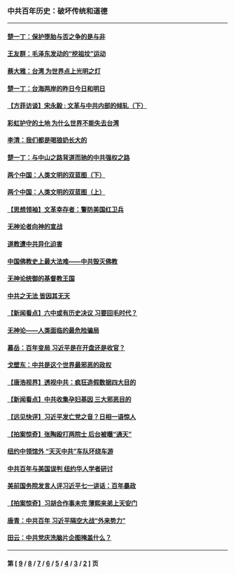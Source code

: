 ### 中共百年历史：破坏传统和道德
---
#### [楚一丁：保护堕胎与否之争的是与非](../../pages/nf1176114/n13815642.md?09040430) 
#### [王友群：毛泽东发动的“挖祖坟”运动](../../pages/nf1176114/n13723639.md?09040430) 
#### [蔡大雅：台湾 为世界点上光明之灯](../../pages/nf1176114/n13531530.md?09040430) 
#### [楚一丁：台海两岸的昨日今日和明日](../../pages/nf1176114/n13531468.md?09040430) 
#### [【方菲访谈】宋永毅 : 文革与中共内部的倾轧（下）](../../pages/nf1176114/n13486836.md?09040430) 
#### [彩虹护守的土地 为什么世界不能失去台湾](../../pages/nf1176114/n13476849.md?09040430) 
#### [李清：我们都是喝狼奶长大的](../../pages/nf1176114/n13471478.md?09040430) 
#### [楚一丁：与中山之路背道而驰的中共强权之路](../../pages/nf1176114/n13437270.md?09040430) 
#### [两个中国：人类文明的双蓝图（下）](../../pages/nf1176114/n13423132.md?09040430) 
#### [两个中国：人类文明的双蓝图（上）](../../pages/nf1176114/n13422687.md?09040430) 
#### [【思想领袖】文革幸存者：警防美国红卫兵](../../pages/nf1176114/n13339289.md?09040430) 
#### [无神论者向神的宣战](../../pages/nf1176114/n13281535.md?09040430) 
#### [道教遭中共异化迫害](../../pages/nf1176114/n13281463.md?09040430) 
#### [中国佛教史上最大法难——中共毁灭佛教](../../pages/nf1176114/n13281397.md?09040430) 
#### [无神论统御的基督教王国](../../pages/nf1176114/n13281280.md?09040430) 
#### [中共之无法 皆因其无天](../../pages/nf1176114/n13281088.md?09040430) 
#### [【新闻看点】六中或有历史决议 习要回毛时代？](../../pages/nf1176114/n13222895.md?09040430) 
#### [无神论——人类面临的最危险骗局](../../pages/nf1176114/n13196137.md?09040430) 
#### [慕岳：百年变局 习近平是在开盘还是收官？](../../pages/nf1176114/n13206516.md?09040430) 
#### [戈壁东：中共是这个世界最邪恶的政权](../../pages/nf1176114/n13085641.md?09040430) 
#### [【唐浩视界】透视中共：疯狂造假数据四大目的](../../pages/nf1176114/n13080590.md?09040430) 
#### [【新闻看点】中共收集孕妇基因 三大邪恶目的](../../pages/nf1176114/n13077182.md?09040430) 
#### [【远见快评】习近平发亡党之音？日相一语惊人](../../pages/nf1176114/n13074809.md?09040430) 
#### [【拍案惊奇】张陶殴打两院士 后台被曝“通天”](../../pages/nf1176114/n13070496.md?09040430) 
#### [纽约中领馆外 “天灭中共”车队环绕车游](../../pages/nf1176114/n13070693.md?09040430) 
#### [中共百年与美国误判 纽约华人学者研讨](../../pages/nf1176114/n13067969.md?09040430) 
#### [美前国务院发言人评习近平七一讲话：百年暴政](../../pages/nf1176114/n13066986.md?09040430) 
#### [【拍案惊奇】习胡合作事未完 薄熙来弟上天安门](../../pages/nf1176114/n13065867.md?09040430) 
#### [唐青：中共百年 习近平隔空大战“外来势力”](../../pages/nf1176114/n13065976.md?09040430) 
#### [田云：中共党庆洗脑片企图掩盖什么？](../../pages/nf1176114/n13064395.md?09040430) 

---
#### 第 [ [9](./9.md?09040430) / [8](./8.md?09040430) / [7](./7.md?09040430) / [6](./6.md?09040430) / [5](./5.md?09040430) / [4](./4.md?09040430) / [3](./3.md?09040430) / [2](./2.md?09040430) ] 页
